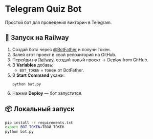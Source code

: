 # Telegram Quiz Bot

Простой бот для проведения викторин в Telegram.

## 🚀 Запуск на Railway
1. Создай бота через [@BotFather](https://t.me/BotFather) и получи токен.
2. Залей этот проект в свой репозиторий на GitHub.
3. Перейди на [Railway](https://railway.app), создай новый проект → Deploy from GitHub.
4. В **Variables** добавь:
   - `BOT_TOKEN` = токен от BotFather.
5. В **Start Command** укажи:
   ```
   python bot.py
   ```
6. Нажми **Deploy** — бот запустится.

## 📦 Локальный запуск
```bash
pip install -r requirements.txt
export BOT_TOKEN=ТВОЙ_ТОКЕН
python bot.py
```
